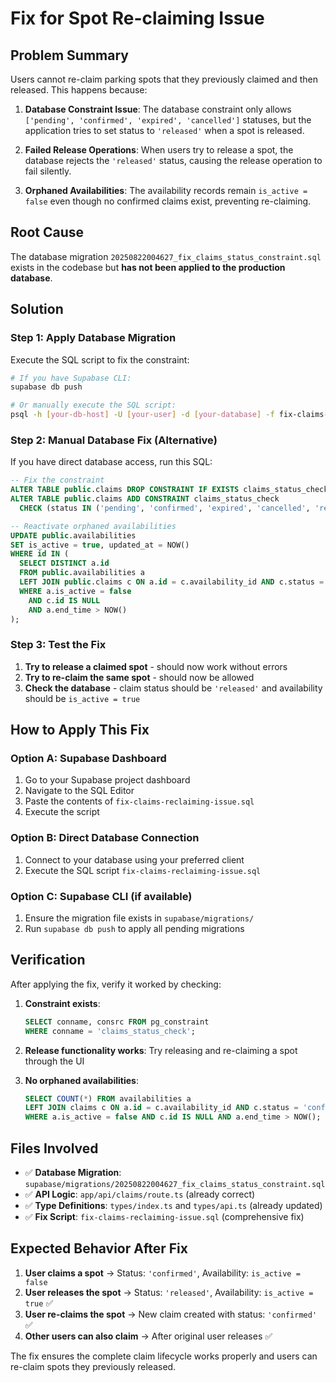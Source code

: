 # Fix for Spot Re-claiming Issue

## Problem Summary
Users cannot re-claim parking spots that they previously claimed and then released. This happens because:

1. **Database Constraint Issue**: The database constraint only allows `['pending', 'confirmed', 'expired', 'cancelled']` statuses, but the application tries to set status to `'released'` when a spot is released.

2. **Failed Release Operations**: When users try to release a spot, the database rejects the `'released'` status, causing the release operation to fail silently.

3. **Orphaned Availabilities**: The availability records remain `is_active = false` even though no confirmed claims exist, preventing re-claiming.

## Root Cause
The database migration `20250822004627_fix_claims_status_constraint.sql` exists in the codebase but **has not been applied to the production database**.

## Solution

### Step 1: Apply Database Migration

Execute the SQL script to fix the constraint:

```bash
# If you have Supabase CLI:
supabase db push

# Or manually execute the SQL script:
psql -h [your-db-host] -U [your-user] -d [your-database] -f fix-claims-reclaiming-issue.sql
```

### Step 2: Manual Database Fix (Alternative)

If you have direct database access, run this SQL:

```sql
-- Fix the constraint
ALTER TABLE public.claims DROP CONSTRAINT IF EXISTS claims_status_check;
ALTER TABLE public.claims ADD CONSTRAINT claims_status_check 
  CHECK (status IN ('pending', 'confirmed', 'expired', 'cancelled', 'released'));

-- Reactivate orphaned availabilities
UPDATE public.availabilities 
SET is_active = true, updated_at = NOW()
WHERE id IN (
  SELECT DISTINCT a.id 
  FROM public.availabilities a
  LEFT JOIN public.claims c ON a.id = c.availability_id AND c.status = 'confirmed'
  WHERE a.is_active = false 
    AND c.id IS NULL
    AND a.end_time > NOW()
);
```

### Step 3: Test the Fix

1. **Try to release a claimed spot** - should now work without errors
2. **Try to re-claim the same spot** - should now be allowed
3. **Check the database** - claim status should be `'released'` and availability should be `is_active = true`

## How to Apply This Fix

### Option A: Supabase Dashboard
1. Go to your Supabase project dashboard
2. Navigate to the SQL Editor
3. Paste the contents of `fix-claims-reclaiming-issue.sql`
4. Execute the script

### Option B: Direct Database Connection
1. Connect to your database using your preferred client
2. Execute the SQL script `fix-claims-reclaiming-issue.sql`

### Option C: Supabase CLI (if available)
1. Ensure the migration file exists in `supabase/migrations/`
2. Run `supabase db push` to apply all pending migrations

## Verification

After applying the fix, verify it worked by checking:

1. **Constraint exists**: 
   ```sql
   SELECT conname, consrc FROM pg_constraint 
   WHERE conname = 'claims_status_check';
   ```

2. **Release functionality works**: Try releasing and re-claiming a spot through the UI

3. **No orphaned availabilities**: 
   ```sql
   SELECT COUNT(*) FROM availabilities a
   LEFT JOIN claims c ON a.id = c.availability_id AND c.status = 'confirmed'
   WHERE a.is_active = false AND c.id IS NULL AND a.end_time > NOW();
   ```

## Files Involved

- ✅ **Database Migration**: `supabase/migrations/20250822004627_fix_claims_status_constraint.sql`
- ✅ **API Logic**: `app/api/claims/route.ts` (already correct)
- ✅ **Type Definitions**: `types/index.ts` and `types/api.ts` (already updated)
- ✅ **Fix Script**: `fix-claims-reclaiming-issue.sql` (comprehensive fix)

## Expected Behavior After Fix

1. **User claims a spot** → Status: `'confirmed'`, Availability: `is_active = false`
2. **User releases the spot** → Status: `'released'`, Availability: `is_active = true` ✅
3. **User re-claims the spot** → New claim created with status: `'confirmed'` ✅
4. **Other users can also claim** → After original user releases ✅

The fix ensures the complete claim lifecycle works properly and users can re-claim spots they previously released.